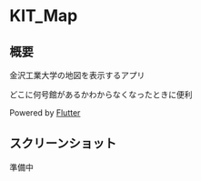 # KIT_Map

## 概要
金沢工業大学の地図を表示するアプリ

どこに何号館があるかわからなくなったときに便利

Powered by [Flutter](https://flutter.dev/)

## スクリーンショット

準備中

